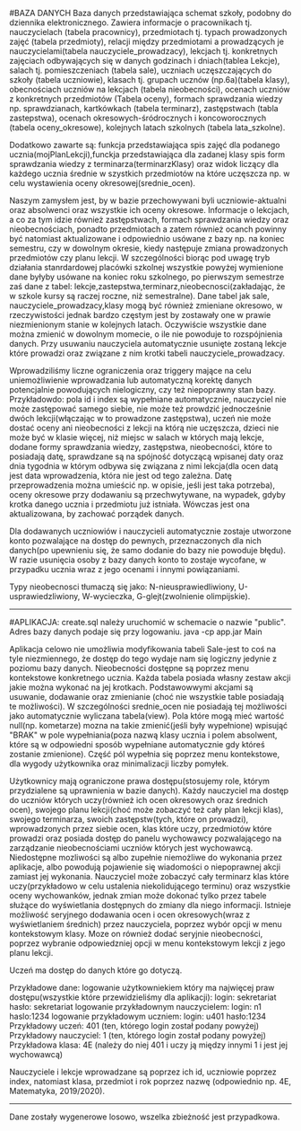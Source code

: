 #BAZA DANYCH
Baza danych przedstawiająca schemat szkoły, podobny do dziennika elektronicznego.
Zawiera informacje o
pracownikach tj. nauczycielach (tabela pracownicy),
przedmiotach tj. typach prowadzonych zajęć (tabela przedmioty),
relacji między przedmiotami a prowadzących je nauczycielami(tabela nauczyciele_prowadzacy),
lekcjach tj. konkretnych zajęciach odbywających się w danych godzinach i dniach(tablea Lekcje),
salach tj. pomieszczeniach (tabela sale),
uczniach uczęszczających do szkoły (tabela uczniowie),
klasach tj. grupach ucznów (np.6a)(tabela klasy),
obecnościach uczniów na lekcjach  (tabela nieobecności),
ocenach uczniów z konkretnych przedmiotów (Tabela oceny),
formach sprawdzania wiedzy np. sprawdzianach, kartkówkach (tabela terminarz),
zastępstwach (tabla zastepstwa),
ocenach okresowych-śródrocznych i koncoworocznych (tabela oceny_okresowe),
kolejnych latach szkolnych (tabela lata_szkolne).

Dodatkowo zawarte są:
funkcja przedstawiająca spis zajęć dla podanego ucznia(mojPlanLekcji),funckja przedstawiająca dla zadanej klasy spis form sprawdzania wiedzy z terminarza(terminarzKlasy) oraz widok liczący dla każdego ucznia średnie w szystkich przedmiotów na które uczęszcza np. w celu wystawienia oceny okresowej(srednie_ocen).

Naszym zamysłem jest, by w bazie przechowywani byli uczniowie-aktualni oraz absolwenci oraz wszystkie ich oceny okresowe.
Informacje o lekcjach, a co za tym idzie również zastępstwach, formach sprawdzania wiedzy oraz nieobecnościach, ponadto przedmiotach a zatem również ocanch powinny być natomiast aktualizowane i odpowiednio usówane z bazy np. na koniec semestru, czy w dowolnym okresie, kiedy następuje zmiana prowadzonych przedmiotów czy planu lekcji. W szczególności biorąc pod uwagę tryb działania stanrdardowej placówki szkolnej wszystkie powyżej wymienione dane byłyby usówane na koniec  roku szkolnego, po pierwszym semestrze zaś dane z tabel: lekcje,zastepstwa,terminarz,nieobecnosci(zakładając, że w szkole kursy są raczej roczne, niż semestralne).
Dane tabel jak sale, nauczyciele_prowadzacy,klasy mogą być również zmieniane okresowo, w rzeczywistości jednak bardzo częstym jest by zostawały one w prawie niezmienionym stanie w kolejnych latach.
Oczywiście wszystkie dane można zmienić w dowolnym momecie, o ile nie powoduje to rozspójnienia danych.
Przy usuwaniu nauczyciela automatycznie usunięte zostaną lekcje które prowadzi oraz związane z nim krotki tabeli nauczyciele_prowadzacy.

Wprowadziliśmy liczne ograniczenia oraz triggery mające na celu uniemożliwienie wprowadzania lub automatyczną korektę danych potencjalnie powodujących nielogiczny, czy też niepoprawny stan bazy. Przykładowdo:
pola id i index są wypełniane automatycznie,
nauczyciel nie może zastępować samego siebie, nie może też prowdzić jednocześnie dwóch lekcji(włączając w to prowadzone zastępstwa),
uczeń nie może dostać oceny ani nieobecności z lekcji na którą nie uczęszcza,
dzieci nie może być w klasie więcej, niż miejsc w salach w których mają lekcje,
dodane formy sprawdzania wiedzy, zastępstwa, nieobecności, które to posiadają datę, sprawdzane są na spójność dotyczącą wpisanej daty oraz dnia tygodnia w którym odbywa się związana z nimi lekcja(dla ocen datą jest data wprowadzenia, która nie jest od tego zależna. Datę przeprowadzenia można umieścić np. w opisie, jeśli jest taka potrzeba),
oceny okresowe przy dodawaniu są przechwytywane, na wypadek, gdyby krotka danego ucznia i przedmiotu już istniała. Wówczas jest ona aktualizowana, by zachować porządek danych.


Dla dodawanych uczniowiów i nauczycieli automatycznie zostaje utworzone konto pozwalające na dostęp do pewnych, przeznaczonych dla nich danych(po upewnieniu się, że samo dodanie do bazy nie powoduje błędu).
W razie usunięcia osoby z bazy danych konto to zostaje wycofane, w przypadku ucznia wraz z jego ocenami i innymi powiązaniami.

Typy nieobecnosci tłumaczą się jako: N-nieusprawiedliwiony, U-usprawiedzliwiony, W-wycieczka, G-glejt(zwolnienie olimpijskie).

--------------------------------------------------------------------------------------------

#APLIKACJA:
create.sql należy uruchomić w schemacie o nazwie "public". Adres bazy danych podaje się przy logowaniu.
java -cp app.jar Main

Aplikacja celowo nie umożliwia modyfikowania tabeli Sale-jest to coś na tyle niezmiennego, że dostęp do tego wydaje nam się logiczny jedynie z poziomu bazy danych.
Nieobecności dostępne są poprzez menu kontekstowe konkretnego ucznia.
Każda tabela posiada własny zestaw akcji jakie można wykonać na jej krotkach. Podstawowwymi akcjami są usuwanie, dodawanie oraz zmienianie
(choć nie wszystkie table posiadają te możliwości). W szczególności srednie_ocen nie posiadają tej możliwości jako automatycznie wyliczana tabela(view).
Pola które mogą mieć wartość null(np. kometarze) mozna na takie zmienić(jeśli były wypełnione) wpisująć "BRAK" w pole wypełniania(poza nazwą klasy ucznia i polem absolwent, które są w odpowiedni sposób wypełniane automatycznie gdy któreś zostanie zmienione).
Część pól wypełnia się poprzez menu kontekstowe, dla wygody użytkownika oraz minimalizacji liczby pomyłek.

Użytkownicy mają ograniczone prawa dostępu(stosujemy role, którym przydzialene są uprawnienia w bazie danych).
Każdy nauczyciel ma dostęp do uczniów których uczy(również ich ocen okresowych oraz średnich ocen),
swojego planu lekcji(choć może zobaczyć też cały plan lekcji klas), swojego terminarza, swoich zastępstw(tych, które on prowadzi),
wprowadzonych przez siebie ocen, klas które uczy, przedmiotów które prowadzi oraz posiada dostęp do panelu wychowawcy pozwalającego na
zarządzanie nieobecnościami uczniów których jest wychowawcą.
Niedostępne mozliwości są albo zupełnie niemożliwe do wykonania przez aplikacje, albo powodują pojawienie się wiadomości o niepoprawnej akcji
zamiast jej wykonania.
Nauczyciel może zobaczyć cały terminarz klas które uczy(przykładowo w celu ustalenia niekolidującego terminu) oraz wszystkie oceny wychowanków,
jednak zmian może dokonać tylko przez tabele służące do wyświetlania dostępnych do zmiany dla niego informacji.
Istnieje możliwość seryjnego dodawania ocen i ocen okresowych(wraz z wyświetlaniem średnich) przez nauczyciela, poprzez wybór opcji w menu kontekstowym klasy.
Moze on również dodać seryjnie nieobecności, poprzez wybranie odpowiedzniej opcji w menu kontekstowym lekcji z jego planu lekcji.

Uczeń ma dostęp do danych które go dotyczą.

Przykładowe dane:
logowanie użytkowniekiem który ma najwięcej praw dostępu(wszystkie które przewidzieliśmy dla aplikacji): login: sekretariat hasło: sekretariat
logowanie przykładownym nauczycielem: login: n1 haslo:1234
logowanie przykładowym uczniem: login: u401 hasło:1234
Przykładowy uczeń: 401 (ten, którego login został podany powyżej)
Przykładowy nauczyciel: 1 (ten, którego login został podany powyżej)
Przykładowa klasa: 4E  (należy do niej 401 i uczy ją między innymi 1 i jest jej wychowawcą)


Nauczyciele i lekcje wprowadzane są poprzez ich id, uczniowie poprzez index, natomiast klasa, przedmiot i rok poprzez nazwę
(odpowiednio np. 4E, Matematyka, 2019/2020).

--------------------------------------------
Dane zostały wygenerowe losowo, wszelka zbieżność jest przypadkowa.
